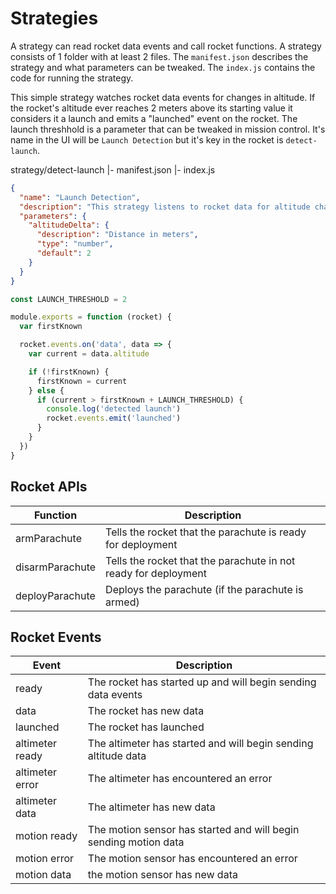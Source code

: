 # Strategies

A strategy can read rocket data events and call rocket functions. A strategy consists of 1 folder with at least 2 files. The `manifest.json` describes the strategy and what parameters can be tweaked. The `index.js` contains the code for running the strategy.

This simple strategy watches rocket data events for changes in altitude. If the rocket's altitude ever reaches 2 meters above its starting value it considers it a launch and emits a "launched" event on the rocket. The launch threshhold is a parameter that can be tweaked in mission control. It's name in the UI will be `Launch Detection` but it's key in the rocket is `detect-launch`.

strategy/detect-launch
  |- manifest.json
  |- index.js

```json
{
  "name": "Launch Detection",
  "description": "This strategy listens to rocket data for altitude changes. Once the rocket starts moving upward, it emits a 'launched' event.",
  "parameters": {
    "altitudeDelta": {
      "description": "Distance in meters",
      "type": "number",
      "default": 2
    }
  }
}
```

```js
const LAUNCH_THRESHOLD = 2

module.exports = function (rocket) {
  var firstKnown

  rocket.events.on('data', data => {
    var current = data.altitude

    if (!firstKnown) {
      firstKnown = current
    } else {
      if (current > firstKnown + LAUNCH_THRESHOLD) {
        console.log('detected launch')
        rocket.events.emit('launched')
      }
    }
  })
}
```

## Rocket APIs
| Function | Description |
| -------- | ----------- |
| armParachute | Tells the rocket that the parachute is ready for deployment |
| disarmParachute | Tells the rocket that the parachute in not ready for deployment |
| deployParachute | Deploys the parachute (if the parachute is armed) |

## Rocket Events
| Event | Description |
| -------- | ----------- |
| ready | The rocket has started up and will begin sending data events |
| data | The rocket has new data |
| launched | The rocket has launched |
| altimeter ready | The altimeter has started and will begin sending altitude data |
| altimeter error | The altimeter has encountered an error |
| altimeter data | The altimeter has new data |
| motion ready | The motion sensor has started and will begin sending motion data |
| motion error | The motion sensor has encountered an error |
| motion data | the motion sensor has new data |

